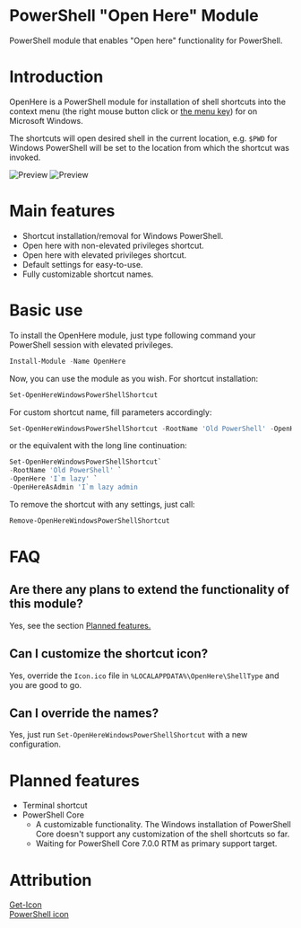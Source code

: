 # PowerShell "Open Here" Module
PowerShell module that enables "Open here" functionality for PowerShell.

# Introduction
OpenHere is a PowerShell module for installation of shell shortcuts into the context menu (the right mouse button click or [the menu key](https://en.wikipedia.org/wiki/Menu_key)) for on Microsoft Windows.

The shortcuts will open desired shell in the current location, e.g. `$PWD` for Windows PowerShell will be set to the location from which the shortcut was invoked.

![Preview](https://github.com/KUTlime/PowerShell-Open-Here-Module/raw/master/assets/Default.png)
![Preview](https://raw.githubusercontent.com/KUTlime/PowerShell-Open-Here-Module/master/assets/Custom.png)



# Main features
- Shortcut installation/removal for Windows PowerShell.
- Open here with non-elevated privileges shortcut.
- Open here with elevated privileges shortcut.
- Default settings for easy-to-use.
- Fully customizable shortcut names.

# Basic use
To install the OpenHere module, just type following command your PowerShell session with elevated privileges.

```powershell
Install-Module -Name OpenHere
```

Now, you can use the module as you wish. For shortcut installation:
```powershell
Set-OpenHereWindowsPowerShellShortcut
```

For custom shortcut name, fill parameters accordingly:
```powershell
Set-OpenHereWindowsPowerShellShortcut -RootName 'Old PowerShell' -OpenHere 'I`m lazy' -OpenHereAsAdmin 'I`m lazy admin`
```

or the equivalent with the long line continuation:
```powershell
Set-OpenHereWindowsPowerShellShortcut`
-RootName 'Old PowerShell' `
-OpenHere 'I`m lazy' `
-OpenHereAsAdmin 'I`m lazy admin
```

To remove the shortcut with any settings, just call:
```powershell
Remove-OpenHereWindowsPowerShellShortcut
```

# FAQ
## Are there any plans to extend the functionality of this module?
Yes, see the section [Planned features.](https://github.com/KUTlime/PowerShell-Open-Here-Module#Planned-features)

## Can I customize the shortcut icon?
Yes, override the `Icon.ico` file in `%LOCALAPPDATA%\OpenHere\ShellType` and you are good to go.

## Can I override the names?
Yes, just run `Set-OpenHereWindowsPowerShellShortcut` with a new configuration.

# Planned features
* Terminal shortcut
* PowerShell Core
  * A customizable functionality. The Windows installation of PowerShell Core doesn't support any customization of the shell shortcuts so far.
  * Waiting for PowerShell Core 7.0.0 RTM as primary support target.

# Attribution
[Get-Icon](https://github.com/Duffney/PowerShell/blob/master/FileSystems/Get-Icon.ps1)<br>
[PowerShell icon](https://www.freeiconspng.com/downloadimg/17194)
